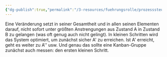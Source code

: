 ```yaml
---
{"dg-publish":true,"permalink":"/3-resources/fuehrungsrolle/prozesssteuerung/kanban/evolutionaere-verbesserung/","created":"2024-04-10T14:57:45.432+02:00","updated":"2024-04-14T16:08:09.150+02:00"}
---
```



Eine Veränderung setzt in seiner Gesamtheit und in allen seinen Elementen darauf, nicht sofort unter größten Anstrengungen aus Zustand A in Zustand B zu gelangen (was oft genug auch nicht gelingt). In kleinen Schritten wird das System optimiert, um zunächst sicher A' zu erreichen. Ist A' erreicht, geht es weiter zu A'' usw. Und genau das sollte eine Kanban-Gruppe zunächst auch messen: den ersten kleinen Schritt.
